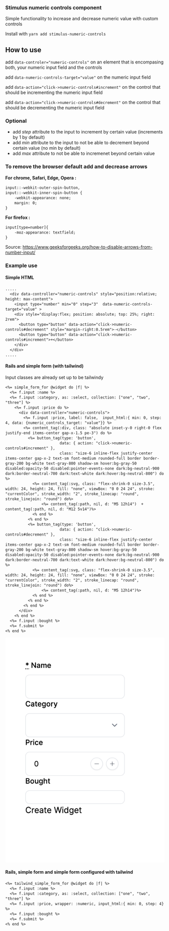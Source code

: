 ### Stimulus numeric controls component

Simple functionality to increase and decrease numeric value with custom controls

Install with
`yarn add stimulus-numeric-controls`

## How to use

add `data-controler="numeric-controls"` on an element that is encompasing both, your numeric input field and the controls

add `data-numeric-controls-target="value"` on the numeric input field

add `data-action="click->numeric-controls#increment"` on the control that should be incrementing the numeric input field

add `data-action="click->numeric-controls#decrement"` on the control that should be decrementing the numeric input field

### Optional

- add _step_ attribute to the input to increment by certain value (increments by 1 by default)
- add _min_ attribute to the input to not be able to decrement beyond certain value (no min by default)
- add _max_ attribute to not be able to incremenet beyond certain value

### To remove the browser default add and decrease arrows
**For chrome, Safari, Edge, Opera :**

```
input::-webkit-outer-spin-button,
input::-webkit-inner-spin-button {
    -webkit-appearance: none;
    margin: 0;
}

```

**For firefox :**

```
input[type=number]{
    -moz-appearance: textfield;
}
```

Source: https://www.geeksforgeeks.org/how-to-disable-arrows-from-number-input/


### Example use

#### Simple HTML

```
.....
  <div data-controller="numeric-controls" style="position:relative; height: max-content">
    <input type="number" min="0" step="3"  data-numeric-controls-target="value" >
    <div style="display:flex; position: absolute; top: 25%; right: 2rem">
      <button type="button" data-action="click->numeric-controls#decrement" style="margin-right:0.5rem">-</button>
      <button type="button" data-action="click->numeric-controls#increment">+</button>
    </div>
  </div>
.....

```

#### Rails and simple form (with tailwind)

Input classes are already set up to be tailwindy

```
<%= simple_form_for @widget do |f| %>
  <%= f.input :name %>
  <%= f.input :category, as: :select, collection: ["one", "two", "three"] %>
    <%= f.input :price do %>
      <div data-controller="numeric-controls">
        <%= f.input :price, label: false,  input_html:{ min: 0, step: 4, data: {numeric_controls_target: "value"}} %>
        <%= content_tag(:div, class: "absolute inset-y-0 right-0 flex justify-end items-center gap-x-1.5 pe-3") do %>
          <%= button_tag(type: 'button',
                        data: { action: "click->numeric-controls#increment" },
                        class: "size-6 inline-flex justify-center items-center gap-x-2 text-sm font-medium rounded-full border border-gray-200 bg-white text-gray-800 shadow-sm hover:bg-gray-50 disabled:opacity-50 disabled:pointer-events-none dark:bg-neutral-900 dark:border-neutral-700 dark:text-white dark:hover:bg-neutral-800") do %>
            <%= content_tag(:svg, class: "flex-shrink-0 size-3.5", width: 24, height: 24, fill: "none", viewBox: "0 0 24 24", stroke: "currentColor", stroke_width: "2", stroke_linecap: "round", stroke_linejoin: "round") do%>
                <%= content_tag(:path, nil, d: "M5 12h14")  +  content_tag(:path, nil, d: "M12 5v14")%>
            <% end %>
          <% end %>
          <%= button_tag(type: 'button',
                        data: { action: "click->numeric-controls#decrement" },
                        class: "size-6 inline-flex justify-center items-center gap-x-2 text-sm font-medium rounded-full border border-gray-200 bg-white text-gray-800 shadow-sm hover:bg-gray-50 disabled:opacity-50 disabled:pointer-events-none dark:bg-neutral-900 dark:border-neutral-700 dark:text-white dark:hover:bg-neutral-800") do %>
            <%= content_tag(:svg, class: "flex-shrink-0 size-3.5", width: 24, height: 24, fill: "none", viewBox: "0 0 24 24", stroke: "currentColor", stroke_width: "2", stroke_linecap: "round", stroke_linejoin: "round") do%>
                <%= content_tag(:path, nil, d: "M5 12h14")%>
            <% end %>
          <% end %>
        <% end %>
      </div>
    <% end %>
  <%= f.input :bought %>
  <%= f.submit %>
<% end %>
```

![Example 2, Example 2 screenshot](/images/example2.png)

#### Rails, simple form and simple form configured with tailwind

```
<%= tailwind_simple_form_for @widget do |f| %>
  <%= f.input :name %>
  <%= f.input :category, as: :select, collection: ["one", "two", "three"] %>
  <%= f.input :price, wrapper: :numeric, input_html:{ min: 0, step: 4} %>
  <%= f.input :bought %>
  <%= f.submit %>
<% end %>

```
